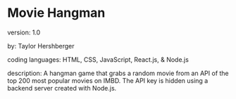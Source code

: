 # Movie Hangman

version: 1.0

by: Taylor Hershberger

coding languages: HTML, CSS, JavaScript, React.js, & Node.js

description: A hangman game that grabs a random movie from an API of the top 200 most popular movies on IMBD. The API key is hidden using a backend server created with Node.js.